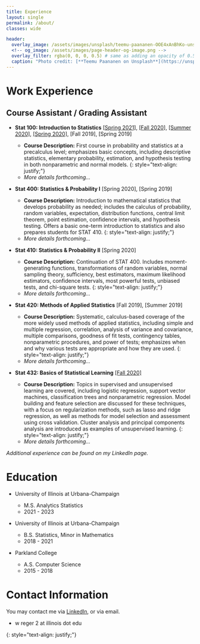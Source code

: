 ```yaml
---
title: Experience
layout: single
permalink: /about/
classes: wide

header:
  overlay_image: /assets/images/unsplash/teemu-paananen-OOE4xAnBhKo-unsplash.jpg
  <!-- og_image: /assets/images/page-header-og-image.png -->
  overlay_filter: rgba(0, 0, 0, 0.5) # same as adding an opacity of 0.5 to a black background
  caption: "Photo credit: [**Teemu Paananen on Unsplash**](https://unsplash.com/photos/OOE4xAnBhKo)"
---
```


# Work Experience

## Course Assistant / Grading Assistant

* **Stat 100: Introduction to Statistics** <a href="https://karleflanagan.github.io/stat100S21/" target = "_blank">[Spring 2021]</a>, <a href="https://karleflanagan.github.io/stat100F20/" target="_blank">[Fall 2020]</a>, <a href="https://nkha149.github.io/stat100-su2020/" target="_blank">[Summer 2020]</a>, <a href="https://karleflanagan.github.io/stat100S20/" target="_blank">[Spring 2020]</a>, [Fall 2019], [Spring 2019]

  * **Course Description:** First course in probability and statistics at a precalculus level; emphasizes basic concepts, including descriptive statistics, elementary probability, estimation, and hypothesis testing in both nonparametric and normal models.
  {: style="text-align: justify;"}
  * _More details forthcoming..._

* **Stat 400: Statistics & Probability I** [Spring 2020], [Spring 2019]

  * **Course Description:** Introduction to mathematical statistics that develops probability as needed; includes the calculus of probability, random variables, expectation, distribution functions, central limit theorem, point estimation, confidence intervals, and hypothesis testing. Offers a basic one-term introduction to statistics and also prepares students for STAT 410.
  {: style="text-align: justify;"}
  * _More details forthcoming..._

* **Stat 410: Statistics & Probability II** [Spring 2020]

  * **Course Description:** Continuation of STAT 400. Includes moment-generating functions, transformations of random variables, normal sampling theory, sufficiency, best estimators, maximum likelihood estimators, confidence intervals, most powerful tests, unbiased tests, and chi-square tests.
  {: style="text-align: justify;"}
  * _More details forthcoming..._

* **Stat 420: Methods of Applied Statistics** [Fall 2019], [Summer 2019]

  * **Course Description:** Systematic, calculus-based coverage of the more widely used methods of applied statistics, including simple and multiple regression, correlation, analysis of variance and covariance, multiple comparisons, goodness of fit tests, contingency tables, nonparametric procedures, and power of tests; emphasizes when and why various tests are appropriate and how they are used.
  {: style="text-align: justify;"}
  * _More details forthcoming..._

* **Stat 432: Basics of Statistical Learning** <a href="https://fall-2020.stat432.org/" target="_blank">[Fall 2020]</a>

  * **Course Description:** Topics in supervised and unsupervised learning are covered, including logistic regression, support vector machines, classification trees and nonparametric regression. Model building and feature selection are discussed for these techniques, with a focus on regularization methods, such as lasso and ridge regression, as well as methods for model selection and assessment using cross validation. Cluster analysis and principal components analysis are introduced as examples of unsupervised learning.
  {: style="text-align: justify;"}
  * _More details forthcoming..._

_Additional experience can be found on my LinkedIn page._

# Education

* University of Illinois at Urbana-Champaign
  * M.S. Analytics Statistics
  * 2021 - 2023

* University of Illinois at Urbana-Champaign
  * B.S. Statistics, Minor in Mathematics
  * 2018 - 2021

* Parkland College
  * A.S. Computer Science
  * 2015 - 2018

# Contact Information

You may contact me via <a href='https://www.linkedin.com/in/wjonasreger' target="_blank">LinkedIn</a>, or via email.

* w reger 2 at illinois dot edu


{: style="text-align: justify;"}


